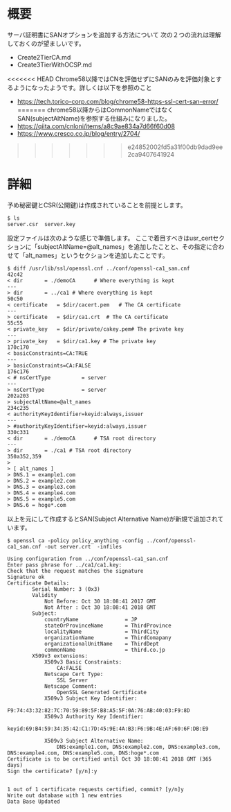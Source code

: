 # 概要
サーバ証明書にSANオプションを追加する方法について
次の２つの流れは理解しておくのが望ましいです。
- Create2TierCA.md
- Create3TierWithOCSP.md

<<<<<<< HEAD
Chrome58以降ではCNを評価せずにSANのみを評価対象とするようになったようです。詳しくは以下を参照のこと
- https://tech.torico-corp.com/blog/chrome58-https-ssl-cert-san-error/
=======
chrome58以降からはCommonNameではなくSAN(subjectAltName)を参照する仕組みになりました。
- https://qiita.com/cnloni/items/a8c9ae834a7d66f60d08
- https://www.cresco.co.jp/blog/entry/2704/
>>>>>>> e24852002fd5a31f00db9dad9ee2ca9407641924

# 詳細
予め秘密鍵とCSR(公開鍵)は作成されていることを前提とします。
```
$ ls
server.csr	server.key
```

設定ファイルは次のような感じで準備します。
ここで着目すべきはusr_certセクションに「subjectAltName=@alt_names」を追加したことと、その指定に合わせて「alt_names」というセクションを追加したことです。
```
$ diff /usr/lib/ssl/openssl.cnf ../conf/openssl-ca1_san.cnf 
42c42
< dir		= ./demoCA		# Where everything is kept
---
> dir		= ../ca1 # Where everything is kept
50c50
< certificate	= $dir/cacert.pem 	# The CA certificate
---
> certificate	= $dir/ca1.crt 	# The CA certificate
55c55
< private_key	= $dir/private/cakey.pem# The private key
---
> private_key	= $dir/ca1.key # The private key
170c170
< basicConstraints=CA:TRUE
---
> basicConstraints=CA:FALSE
176c176
< # nsCertType			= server
---
> nsCertType			= server
202a203
> subjectAltName=@alt_names
234c235
< authorityKeyIdentifier=keyid:always,issuer
---
> #authorityKeyIdentifier=keyid:always,issuer
330c331
< dir		= ./demoCA		# TSA root directory
---
> dir		= ./ca1 # TSA root directory
350a352,359
> 
> [ alt_names ]
> DNS.1 = example1.com
> DNS.2 = example2.com
> DNS.3 = example3.com
> DNS.4 = example4.com
> DNS.5 = example5.com
> DNS.6 = hoge*.com
```

以上を元にして作成するとSAN(Subject Alternative Name)が新規で追加されています。
```
$ openssl ca -policy policy_anything -config ../conf/openssl-ca1_san.cnf -out server.crt  -infiles 

Using configuration from ../conf/openssl-ca1_san.cnf
Enter pass phrase for ../ca1/ca1.key:
Check that the request matches the signature
Signature ok
Certificate Details:
        Serial Number: 3 (0x3)
        Validity
            Not Before: Oct 30 18:08:41 2017 GMT
            Not After : Oct 30 18:08:41 2018 GMT
        Subject:
            countryName               = JP
            stateOrProvinceName       = ThirdProvince
            localityName              = ThirdCity
            organizationName          = ThirdComapany
            organizationalUnitName    = ThirdDept
            commonName                = third.co.jp
        X509v3 extensions:
            X509v3 Basic Constraints: 
                CA:FALSE
            Netscape Cert Type: 
                SSL Server
            Netscape Comment: 
                OpenSSL Generated Certificate
            X509v3 Subject Key Identifier: 
                F9:74:43:32:82:7C:70:59:89:5F:B8:A5:5F:0A:76:AB:40:03:F9:8D
            X509v3 Authority Key Identifier: 
                keyid:69:B4:59:34:35:42:C1:7D:45:9E:4A:B3:F6:9B:4E:AF:60:6F:DB:E9

            X509v3 Subject Alternative Name: 
                DNS:example1.com, DNS:example2.com, DNS:example3.com, DNS:example4.com, DNS:example5.com, DNS:hoge*.com
Certificate is to be certified until Oct 30 18:08:41 2018 GMT (365 days)
Sign the certificate? [y/n]:y


1 out of 1 certificate requests certified, commit? [y/n]y
Write out database with 1 new entries
Data Base Updated
```
